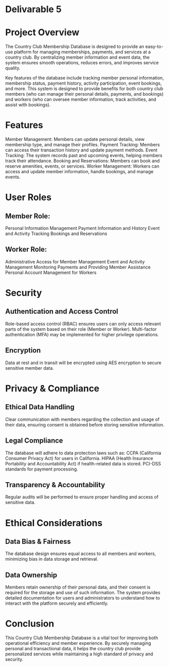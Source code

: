 # Delivarable 5


# Project Overview

The Country Club Membership Database is designed to provide an easy-to-use platform for managing memberships, payments, and services at a country club. By centralizing member information and event data, the system ensures smooth operations, reduces errors, and improves service quality.

Key features of the database include tracking member personal information, membership status, payment history, activity participation, event bookings, and more. This system is designed to provide benefits for both country club members (who can manage their personal details, payments, and bookings) and workers (who can oversee member information, track activities, and assist with bookings).

# Features

Member Management: Members can update personal details, view membership type, and manage their profiles.
Payment Tracking: Members can access their transaction history and update payment methods.
Event Tracking: The system records past and upcoming events, helping members track their attendance.
Booking and Reservations: Members can book and reserve amenities, events, or services.
Worker Management: Workers can access and update member information, handle bookings, and manage events.

# User Roles
## Member Role:
Personal Information Management
Payment Information and History
Event and Activity Tracking
Bookings and Reservations
## Worker Role:
Administrative Access for Member Management
Event and Activity Management
Monitoring Payments and Providing Member Assistance
Personal Account Management for Workers

# Security
## Authentication and Access Control
Role-based access control (RBAC) ensures users can only access relevant parts of the system based on their role (Member or Worker).
Multi-factor authentication (MFA) may be implemented for higher privilege operations.
## Encryption
Data at rest and in transit will be encrypted using AES encryption to secure sensitive member data.

# Privacy & Compliance
## Ethical Data Handling
Clear communication with members regarding the collection and usage of their data, ensuring consent is obtained before storing sensitive information.
## Legal Compliance
The database will adhere to data protection laws such as:
CCPA (California Consumer Privacy Act) for users in California.
HIPAA (Health Insurance Portability and Accountability Act) if health-related data is stored.
PCI-DSS standards for payment processing.
## Transparency & Accountability
Regular audits will be performed to ensure proper handling and access of sensitive data.
# Ethical Considerations
## Data Bias & Fairness
The database design ensures equal access to all members and workers, minimizing bias in data storage and retrieval.
## Data Ownership
Members retain ownership of their personal data, and their consent is required for the storage and use of such information.
The system provides detailed documentation for users and administrators to understand how to interact with the platform securely and efficiently.

# Conclusion
This Country Club Membership Database is a vital tool for improving both operational efficiency and member experience. By securely managing personal and transactional data, it helps the country club provide personalized services while maintaining a high standard of privacy and security.